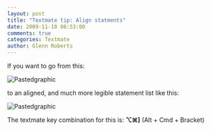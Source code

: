 ```yaml
---
layout: post
title: "Textmate tip: Align statments"
date: 2009-11-18 06:53:00
comments: true
categories: Textmate
author: Glenn Roberts
---
```


If you want to go from this:

![Pastedgraphic](/images/old/2009/11/pastedgraphic1.png)

to an aligned, and much more legible statement list like this:

![Pastedgraphic](/images/old/2009/11/0pastedgraphic.png)

The textmate key combination for this is: **⌥⌘]** (Alt + Cmd + Bracket)
